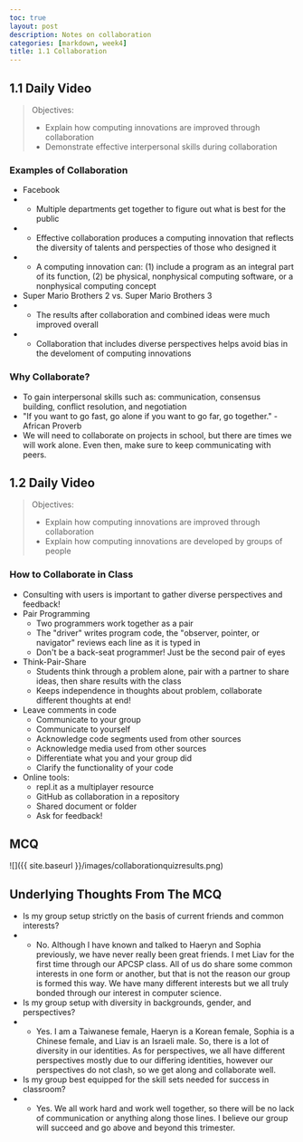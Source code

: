 ```yaml
---
toc: true
layout: post
description: Notes on collaboration
categories: [markdown, week4]
title: 1.1 Collaboration
---
```

## 1.1 Daily Video
> Objectives: 
> - Explain how computing innovations are improved through collaboration
> - Demonstrate effective interpersonal skills during collaboration

### Examples of Collaboration
- Facebook
- - Multiple departments get together to figure out what is best for the public
- - Effective collaboration produces a computing innovation that reflects the diversity of talents and perspecties of those who designed it
- - A computing innovation can: (1) include a program as an integral part of its function, (2) be physical, nonphysical computing software, or a nonphysical computing concept
- Super Mario Brothers 2 vs. Super Mario Brothers 3
- - The results after collaboration and combined ideas were much improved overall
- - Collaboration that includes diverse perspectives helps avoid bias in the develoment of computing innovations

### Why Collaborate?
- To gain interpersonal skills such as: communication, consensus building, conflict resolution, and negotiation
- "If you want to go fast, go alone if you want to go far, go together." - African Proverb
- We will need to collaborate on projects in school, but there are times we will work alone. Even then, make sure to keep communicating with peers.

## 1.2 Daily Video
> Objectives: 
> - Explain how computing innovations are improved through collaboration
> - Explain how computing innovations are developed by groups of people

### How to Collaborate in Class
- Consulting with users is important to gather diverse perspectives and feedback!
- Pair Programming
    - Two programmers work together as a pair
    - The "driver" writes program code, the "observer, pointer, or navigator" reviews each line as it is typed in
    - Don't be a back-seat programmer! Just be the second pair of eyes
- Think-Pair-Share
    - Students think through a problem alone, pair with a partner to share ideas, then share results with the class
    - Keeps independence in thoughts about problem, collaborate different thoughts at end!
- Leave comments in code
    - Communicate to your group
    - Communicate to yourself
    - Acknowledge code segments used from other sources
    - Acknowledge media used from other sources
    - Differentiate what you and your group did
    - Clarify the functionality of your code
- Online tools: 
    - repl.it as a multiplayer resource
    - GitHub as collaboration in a repository
    - Shared document or folder
    - Ask for feedback!

## MCQ
![]({{ site.baseurl }}/images/collaborationquizresults.png)

## Underlying Thoughts From The MCQ
- Is my group setup strictly on the basis of current friends and common interests?
- - No. Although I have known and talked to Haeryn and Sophia previously, we have never really been great friends. I met Liav for the first time through our APCSP class. All of us do share some common interests in one form or another, but that is not the reason our group is formed this way. We have many different interests but we all truly bonded through our interest in computer science.
- Is my group setup with diversity in backgrounds, gender, and perspectives?
- - Yes. I am a Taiwanese female, Haeryn is a Korean female, Sophia is a Chinese female, and Liav is an Israeli male. So, there is a lot of diversity in our identities. As for perspectives, we all have different perspectives mostly due to our differing identities, however our perspectives do not clash, so we get along and collaborate well. 
- Is my group best equipped for the skill sets needed for success in classroom?
- - Yes. We all work hard and work well together, so there will be no lack of communication or anything along those lines. I believe our group will succeed and go above and beyond this trimester.